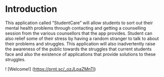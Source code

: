 # Introduction
This application called “StudentCare” will allow students to sort out their mental
health problems through contacting and getting a counselling session from the various
counsellors that the app provides. Student can also relief some of their stress by having a
random stranger to talk to about their problems and struggles. This application will also
inadvertently raise the awareness of the public towards the struggles that current students face and also the existence of applications that provide solutions to these struggles.

! [Welcome!] (https://prnt.sc/_ozJLpaZMnTl)
